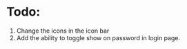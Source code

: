 # Todo: 
1. Change the icons in the icon bar
2. Add the ability to toggle show on password in login page.